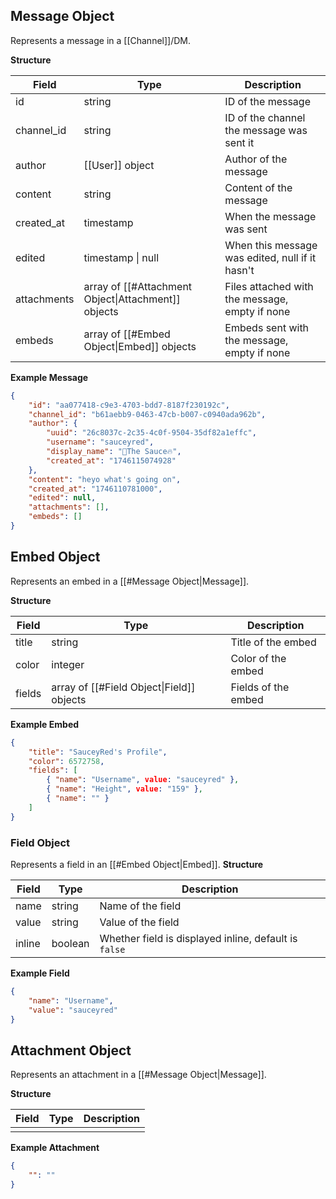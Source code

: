 ## Message Object
Represents a message in a [[Channel]]/DM.

**Structure**

| Field       | Type                                                | Description                                     |
| ----------- | --------------------------------------------------- | ----------------------------------------------- |
| id          | string                                              | ID of the message                               |
| channel_id  | string                                              | ID of the channel the message was sent it       |
| author      | [[User]] object                                     | Author of the message                           |
| content     | string                                              | Content of the message                          |
| created_at  | timestamp                                           | When the message was sent                       |
| edited      | timestamp \| null                                   | When this message was edited, null if it hasn't |
| attachments | array of [[#Attachment Object\|Attachment]] objects | Files attached with the message, empty if none  |
| embeds      | array of [[#Embed Object\|Embed]] objects           | Embeds sent with the message, empty if none     |
**Example Message**
```json
{
	"id": "aa077418-c9e3-4703-bdd7-8187f230192c",
	"channel_id": "b61aebb9-0463-47cb-b007-c0940ada962b",
	"author": {
		"uuid": "26c8037c-2c35-4c0f-9504-35df82a1effc",
		"username": "sauceyred",
		"display_name": "💜The Sauce🔥",
		"created_at": "1746115074928"
	},
	"content": "heyo what's going on",
	"created_at": "1746110781000",
	"edited": null,
	"attachments": [],
	"embeds": []
}
```

## Embed Object
Represents an embed in a [[#Message Object|Message]].

**Structure**

| Field  | Type                                      | Description         |
| ------ | ----------------------------------------- | ------------------- |
| title  | string                                    | Title of the embed  |
| color  | integer                                   | Color of the embed  |
| fields | array of [[#Field Object\|Field]] objects | Fields of the embed |

**Example Embed**
```json
{
	"title": "SauceyRed's Profile",
	"color": 6572758,
	"fields": [
		{ "name": "Username", value: "sauceyred" },
		{ "name": "Height", value: "159" },
		{ "name": "" }
	]
}
```
### Field Object
Represents a field in an [[#Embed Object|Embed]].
**Structure**

| Field  | Type    | Description                                           |
| ------ | ------- | ----------------------------------------------------- |
| name   | string  | Name of the field                                     |
| value  | string  | Value of the field                                    |
| inline | boolean | Whether field is displayed inline, default is `false` |
**Example Field**
```json
{
	"name": "Username",
	"value": "sauceyred"
}
```
## Attachment Object
Represents an attachment in a [[#Message Object|Message]].

**Structure**

| Field | Type | Description |
| ----- | ---- | ----------- |
|       |      |             |

**Example Attachment**
```json
{
	"": ""
}
```